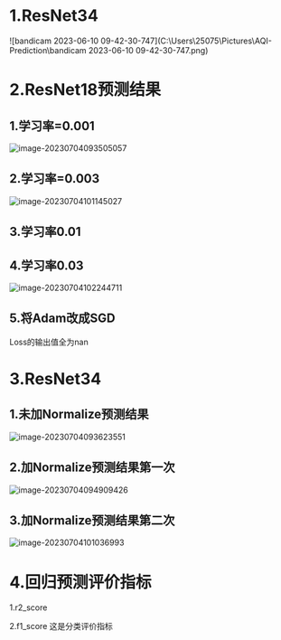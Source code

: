 # 1.ResNet34

![bandicam 2023-06-10 09-42-30-747](C:\Users\25075\Pictures\AQI-Prediction\bandicam 2023-06-10 09-42-30-747.png)

# 2.ResNet18预测结果

## 1.学习率=0.001

![image-20230704093505057](C:\Users\25075\AppData\Roaming\Typora\typora-user-images\image-20230704093505057.png)

## 2.学习率=0.003

![image-20230704101145027](C:\Users\25075\AppData\Roaming\Typora\typora-user-images\image-20230704101145027.png)

## 3.学习率0.01



## 4.学习率0.03

![image-20230704102244711](C:\Users\25075\AppData\Roaming\Typora\typora-user-images\image-20230704102244711.png)





## 5.将Adam改成SGD

Loss的输出值全为nan

# 3.ResNet34

## 1.未加Normalize预测结果

![image-20230704093623551](C:\Users\25075\AppData\Roaming\Typora\typora-user-images\image-20230704093623551.png)

## 2.加Normalize预测结果第一次

![image-20230704094909426](C:\Users\25075\AppData\Roaming\Typora\typora-user-images\image-20230704094909426.png)

## 3.加Normalize预测结果第二次

![image-20230704101036993](C:\Users\25075\AppData\Roaming\Typora\typora-user-images\image-20230704101036993.png)

# 4.回归预测评价指标

1.r2_score

2.f1_score    这是分类评价指标
